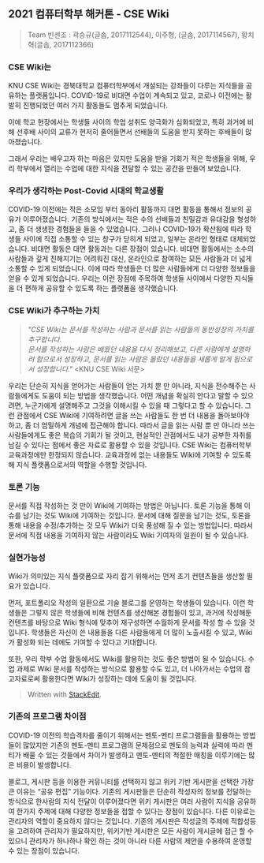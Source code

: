 ﻿## 2021 컴퓨터학부 해커톤 - CSE Wiki
> Team 빈센조 : 곽승규(글솝, 2017112544),  이주형, (글솝, 2017114567), 황치혁(글솝, 2017112366)

### CSE Wiki는
KNU CSE Wiki는 경북대학교 컴퓨터학부에서 개설되는 강좌들이 다루는 지식들을 공유하는 플랫폼입니다. COVID-19로 비대면 수업이 계속되고 있고, 코로나 이전에는 활발히 진행되었던 여러 가지 활동들도 멈추게 되었습니다.

이에 학교 현장에서는 학생들 사이의 학업 성취도 양극화가 심화되었고, 특히 과거에 비해 선후배 사이의 교류가 현저히 줄어들면서 선배들의 도움을 받지 못하는 후배들이 많아졌습니다.

그래서 우리는 배우고자 하는 마음은 있지만 도움을 받을 기회가 적은 학생들을 위해, 우리 학부에서 열리는 수업에 대한 지식을 전달할 수 있는 공간을 만들어 보았습니다.

### 우리가 생각하는 Post-Covid 시대의 학교생활
COVID-19 이전에는 작은 소모임 부터 동아리 활동까지 대면 활동을 통해서 정보의 공유가 이루어졌습니다. 기존의 방식에서는 적은 수의 선배들과 친밀감과 유대감을 형성하고, 좀 더 생생한 경험들을 들을 수 있었습니다.
그러나 COVID-19가 확산됨에 따라 학생들 사이에 직접 소통할 수 있는 창구가 닫히게 되었고, 일부는 온라인 형태로 대체되었습니다. 
비대면 활동은 대면 활동과는 다른 장점이 있습니다. 비대면 활동에서는 소수의 사람들과 깊게 친해지기는 어려워진 대신, 온라인으로 참여하는 모든 사람들과 더 넓게 소통할 수 있게 되었습니다. 이에 따라 학생들은 더 많은 사람들에게 더 다양한 정보들을 얻을 수 있게 되었습니다.
우리는 이런 장점에 주목하여 학생들 사이에서 다양한 지식들을 더 편하게 공유할 수 있도록 하는 플랫폼을 생각했습니다.

### CSE Wiki가 추구하는 가치
> *"CSE Wiki는 문서를 작성하는 사람과 문서를 읽는 사람들의 동반성장의 가치를 추구합니다.  
문서를 작성하는 사람은 배웠던 내용을 다시 정리해보고, 다른 사람에게 설명하려 함으로서 성장하고, 문서를 읽는 사람은 몰랐던 내용들을 새롭게 알게 됨으로서 성장합니다."*
<KNU CSE Wiki 서문>

우리는 단순히 지식을 얻어가는 사람들이 얻는 가치 뿐 만 아니라, 지식을 전수해주는 사람들에게도 도움이 되는 방법을 생각했습니다. 어떤 개념을 확실히 안다고 말할 수 있으려면, 누군가에게 설명해주고 그것을 이해시킬 수 있을 때 그렇다고 할 수 있습니다.
그런 관점에서 CSE Wiki에 기여하려면 글을 쓰는 사람들도 한 번 더 내용을 돌아보아야 하고, 좀 더 엄밀하게 개념에 접근해야 합니다. 따라서 글을 읽는 사람 뿐 만 아니라 쓰는 사람들에게도 좋은 복습의 기회가 될 것이고, 현실적인 관점에서도 내가 공부한 자취를 남길 수 있다는 점에서 좋은 자료로 활용할 수 있을 것입니다.
CSE Wiki는 컴퓨터학부 교육과정에만 한정되지 않습니다. 교육과정에 없는 내용들도 Wiki에 기여할 수 있도록 해 지식 플랫폼으로서의 역할을 수행할 것입니다.

### 토론 기능
문서를 직접 작성하는 것 만이 Wiki에 기여하는 방법은 아닙니다. 토론 기능을 통해 이슈를 남기는 것도 Wiki에 기여하는 것입니다. 문서에 대해 질문을 남기는 것도, 토론을 통해 내용을 수정/추가하는 것 모두 Wiki가 더욱 풍성해 질 수 있는 방법입니다. 따라서 문서에 직접 내용을 기여하지 않는 사람이라도 Wiki 기여자의 일원이 될 수 있습니다.

### 실현가능성
Wiki가 의미있는 지식 플랫폼으로 자리 잡기 위해서는 먼저 초기 컨텐츠들을 생산할 필요가 있습니다.

먼저, 포트폴리오 작성의 일환으로 기술 블로그를 운영하는 학생들이 있습니다. 이런 학생들은 그렇지 않은 학생들에 비해 컨텐츠를 생산해본 경험들이 있고, 과거에 작성해둔 컨텐츠를 바탕으로 Wiki 형식에 맞추어 재구성하면 수월하게 문서를 작성 할 수 있을 것입니다. 학생들은 자신이 쓴 내용들을 다른 사람들에게 더 많이 노출시킬 수 있고, Wiki가 활성화 되는 데에도 기여할 수 있다고 기대합니다.

또한, 우리 학부 수업 활동에서도 Wiki를 활용하는 것도 좋은 방법이 될 수 있습니다. 수업 과제로 Wiki 문서를 작성하는 방식으로 활용할 수도 있고, 더 나아가서는 수업의 참고자료로써 활용한다면 Wiki가 성장하는 데에 도움이 될 것입니다.
> Written with [StackEdit](https://stackedit.io/).

### 기존의 프로그램 차이점
COVID-19 이전의 학습격차를 줄이기 위해서는 멘토-멘티 프로그램들을 활용하는 방법들이 많았지만 기존의 멘토-멘티 프로그램의 문제점으로 멘토의 능력과 실력에 따라 멘티가 배울 수 있는 것들에서 차이가 발생하고 멘토-멘티의 적절한 매칭을 이루기에는 많은 비용이 발생합니다. 

블로그, 게시판 등을 이용한 커뮤니티를 선택하지 않고 위키 기반 게시판을 선택한 가장 큰 이유는 “공유 편집” 기능이다. 기존의 게시판들은 단순히 작성자의 정보를 전달하는 방식으로 한사람의 지식 전달이 이루어졌다면 위키 게시판은 여러 사람이 지식을 공유하여 한가지 주제에 대해 다양한 정보들을 접할 수 있다는 장점이 있습니다.
다른 이유로는 관리자의 역할이 중요하지 않다는 것입니다. 기존의 게시판은 작성글의 주제에 적합성등을 고려하여 관리자가 필요하지만, 위키기반 게시판은 모든 사람이 게시글에 접근 할 수 있으니 관리자가 하나하나 확인 하는 것이 아니라 다른 사람의 제안을 수용하여 운영할 수 있는 장점이 있습니다.

